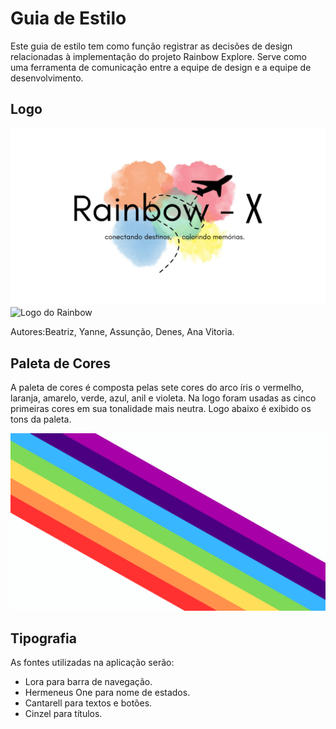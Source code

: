 # Guia de Estilo

Este guia de estilo tem como função registrar as decisões de design relacionadas à implementação do projeto Rainbow Explore. Serve como uma ferramenta de comunicação entre a equipe de design e a equipe de desenvolvimento.

## Logo

![Logo do Rainbow](img/Rain.jpg)
![Logo do Rainbow](img/Rainbown.jpeg)


Autores:Beatriz, Yanne, Assunção, Denes, Ana Vitoria. 

## Paleta de Cores

A paleta de cores é composta pelas sete cores do arco íris o vermelho, laranja, amarelo, verde, azul, anil e violeta. Na logo foram usadas as cinco primeiras cores em sua tonalidade mais neutra. Logo abaixo é exibido os tons da paleta. 
 

![Paleta de Cores](img/Cores.png)

## Tipografia

As fontes utilizadas na aplicação serão:

- Lora para barra de navegação.
- Hermeneus One para nome de estados.
- Cantarell para textos e botões.
- Cinzel para títulos.


